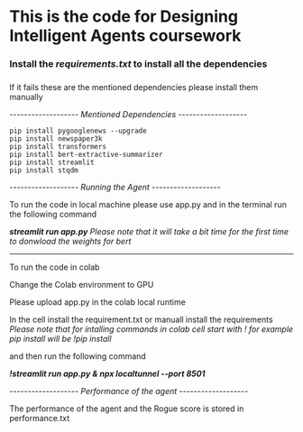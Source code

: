 # This is the code for Designing Intelligent Agents coursework 

### Install the *requirements.txt* to install all the dependencies 
###

If it fails these are the mentioned dependencies please install them manually

------------------- *Mentioned Dependencies* -------------------


    pip install pygooglenews --upgrade
    pip install newspaper3k
    pip install transformers
    pip install bert-extractive-summarizer 
    pip install streamlit
    pip install stqdm


------------------- *Running the Agent* -------------------


To run the code in local machine please use app.py and in the terminal run the following command

***streamlit run app.py*** *Please note that it will take a bit time for the first time to donwload the weights for bert* 


-------------------------------


To run the code in colab

Change the Colab environment to GPU
    
Please upload app.py in the colab local runtime
    
In the cell install the requirement.txt or manuall install the requirements *Please note that for intalling commands in colab cell start with ! for example pip install will be !pip install*
    
and then run the following command

***!streamlit run app.py & npx localtunnel --port 8501***
    

------------------- *Performance of the agent* -------------------


The performance of the agent and the Rogue score is stored in performance.txt






